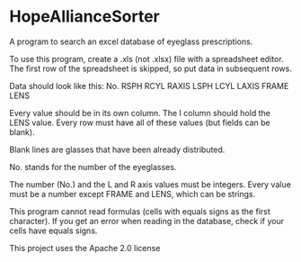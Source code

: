HopeAllianceSorter
==================

A program to search an excel database of eyeglass prescriptions.

To use this program, create a .xls (not .xlsx) file with a spreadsheet editor.
The first row of the spreadsheet is skipped, so put data in subsequent rows.

Data should look like this:
No.	RSPH	RCYL	RAXIS	LSPH	LCYL	LAXIS	FRAME	LENS

Every value should be in its own column.  The I column should hold the LENS value.
Every row must have all of these values (but fields can be blank).

Blank lines are glasses that have been already distributed.

No. stands for the number of the eyeglasses.

The number (No.) and the L and R axis values must be integers.
Every value must be a number except FRAME and LENS, which can be strings.

This program cannot read formulas (cells with equals signs as the first character).
If you get an error when reading in the database, check if your cells have equals signs.

This project uses the Apache 2.0 license
